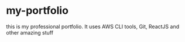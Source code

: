 # my-portfolio
this is my professional portfolio. It uses AWS CLI tools, Git, ReactJS and other amazing stuff
